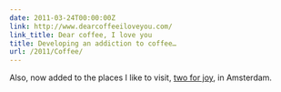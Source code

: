 ```yaml
---
date: 2011-03-24T00:00:00Z
link: http://www.dearcoffeeiloveyou.com/
link_title: Dear coffee, I love you
title: Developing an addiction to coffee…
url: /2011/Coffee/
---
```


Also, now added to the places I like to visit, [two for joy](http://www.twoforjoy.nl/), in Amsterdam.
